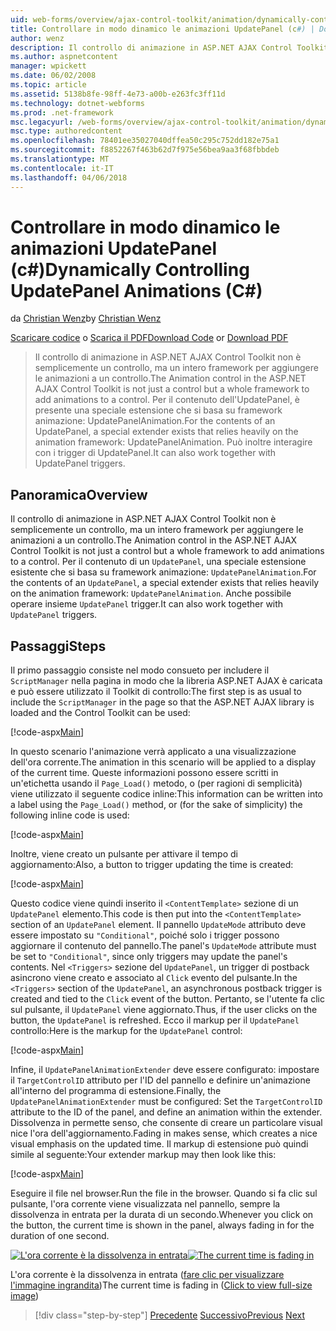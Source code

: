 ```yaml
---
uid: web-forms/overview/ajax-control-toolkit/animation/dynamically-controlling-updatepanel-animations-cs
title: Controllare in modo dinamico le animazioni UpdatePanel (c#) | Documenti Microsoft
author: wenz
description: Il controllo di animazione in ASP.NET AJAX Control Toolkit non è semplicemente un controllo, ma un intero framework per aggiungere le animazioni a un controllo. Per il contenuto di un...
ms.author: aspnetcontent
manager: wpickett
ms.date: 06/02/2008
ms.topic: article
ms.assetid: 5138b8fe-98ff-4e73-a00b-e263fc3ff11d
ms.technology: dotnet-webforms
ms.prod: .net-framework
msc.legacyurl: /web-forms/overview/ajax-control-toolkit/animation/dynamically-controlling-updatepanel-animations-cs
msc.type: authoredcontent
ms.openlocfilehash: 78401ee35027040dffea50c295c752dd182e75a1
ms.sourcegitcommit: f8852267f463b62d7f975e56bea9aa3f68fbbdeb
ms.translationtype: MT
ms.contentlocale: it-IT
ms.lasthandoff: 04/06/2018
---
```

<a name="dynamically-controlling-updatepanel-animations-c"></a><span data-ttu-id="a424b-104">Controllare in modo dinamico le animazioni UpdatePanel (c#)</span><span class="sxs-lookup"><span data-stu-id="a424b-104">Dynamically Controlling UpdatePanel Animations (C#)</span></span>
====================
<span data-ttu-id="a424b-105">da [Christian Wenz](https://github.com/wenz)</span><span class="sxs-lookup"><span data-stu-id="a424b-105">by [Christian Wenz](https://github.com/wenz)</span></span>

<span data-ttu-id="a424b-106">[Scaricare codice](http://download.microsoft.com/download/9/3/f/93f8daea-bebd-4821-833b-95205389c7d0/UpdatePanelAnimation2.cs.zip) o [Scarica il PDF](http://download.microsoft.com/download/b/6/a/b6ae89ee-df69-4c87-9bfb-ad1eb2b23373/updatepanelanimation2CS.pdf)</span><span class="sxs-lookup"><span data-stu-id="a424b-106">[Download Code](http://download.microsoft.com/download/9/3/f/93f8daea-bebd-4821-833b-95205389c7d0/UpdatePanelAnimation2.cs.zip) or [Download PDF](http://download.microsoft.com/download/b/6/a/b6ae89ee-df69-4c87-9bfb-ad1eb2b23373/updatepanelanimation2CS.pdf)</span></span>

> <span data-ttu-id="a424b-107">Il controllo di animazione in ASP.NET AJAX Control Toolkit non è semplicemente un controllo, ma un intero framework per aggiungere le animazioni a un controllo.</span><span class="sxs-lookup"><span data-stu-id="a424b-107">The Animation control in the ASP.NET AJAX Control Toolkit is not just a control but a whole framework to add animations to a control.</span></span> <span data-ttu-id="a424b-108">Per il contenuto dell'UpdatePanel, è presente una speciale estensione che si basa su framework animazione: UpdatePanelAnimation.</span><span class="sxs-lookup"><span data-stu-id="a424b-108">For the contents of an UpdatePanel, a special extender exists that relies heavily on the animation framework: UpdatePanelAnimation.</span></span> <span data-ttu-id="a424b-109">Può inoltre interagire con i trigger di UpdatePanel.</span><span class="sxs-lookup"><span data-stu-id="a424b-109">It can also work together with UpdatePanel triggers.</span></span>


## <a name="overview"></a><span data-ttu-id="a424b-110">Panoramica</span><span class="sxs-lookup"><span data-stu-id="a424b-110">Overview</span></span>

<span data-ttu-id="a424b-111">Il controllo di animazione in ASP.NET AJAX Control Toolkit non è semplicemente un controllo, ma un intero framework per aggiungere le animazioni a un controllo.</span><span class="sxs-lookup"><span data-stu-id="a424b-111">The Animation control in the ASP.NET AJAX Control Toolkit is not just a control but a whole framework to add animations to a control.</span></span> <span data-ttu-id="a424b-112">Per il contenuto di un `UpdatePanel`, una speciale estensione esistente che si basa su framework animazione: `UpdatePanelAnimation`.</span><span class="sxs-lookup"><span data-stu-id="a424b-112">For the contents of an `UpdatePanel`, a special extender exists that relies heavily on the animation framework: `UpdatePanelAnimation`.</span></span> <span data-ttu-id="a424b-113">Anche possibile operare insieme `UpdatePanel` trigger.</span><span class="sxs-lookup"><span data-stu-id="a424b-113">It can also work together with `UpdatePanel` triggers.</span></span>

## <a name="steps"></a><span data-ttu-id="a424b-114">Passaggi</span><span class="sxs-lookup"><span data-stu-id="a424b-114">Steps</span></span>

<span data-ttu-id="a424b-115">Il primo passaggio consiste nel modo consueto per includere il `ScriptManager` nella pagina in modo che la libreria ASP.NET AJAX è caricata e può essere utilizzato il Toolkit di controllo:</span><span class="sxs-lookup"><span data-stu-id="a424b-115">The first step is as usual to include the `ScriptManager` in the page so that the ASP.NET AJAX library is loaded and the Control Toolkit can be used:</span></span>


[!code-aspx[Main](dynamically-controlling-updatepanel-animations-cs/samples/sample1.aspx)]

<span data-ttu-id="a424b-116">In questo scenario l'animazione verrà applicato a una visualizzazione dell'ora corrente.</span><span class="sxs-lookup"><span data-stu-id="a424b-116">The animation in this scenario will be applied to a display of the current time.</span></span> <span data-ttu-id="a424b-117">Queste informazioni possono essere scritti in un'etichetta usando il `Page_Load()` metodo, o (per ragioni di semplicità) viene utilizzato il seguente codice inline:</span><span class="sxs-lookup"><span data-stu-id="a424b-117">This information can be written into a label using the `Page_Load()` method, or (for the sake of simplicity) the following inline code is used:</span></span>


[!code-aspx[Main](dynamically-controlling-updatepanel-animations-cs/samples/sample2.aspx)]

<span data-ttu-id="a424b-118">Inoltre, viene creato un pulsante per attivare il tempo di aggiornamento:</span><span class="sxs-lookup"><span data-stu-id="a424b-118">Also, a button to trigger updating the time is created:</span></span>


[!code-aspx[Main](dynamically-controlling-updatepanel-animations-cs/samples/sample3.aspx)]

<span data-ttu-id="a424b-119">Questo codice viene quindi inserito il `<ContentTemplate>` sezione di un `UpdatePanel` elemento.</span><span class="sxs-lookup"><span data-stu-id="a424b-119">This code is then put into the `<ContentTemplate>` section of an `UpdatePanel` element.</span></span> <span data-ttu-id="a424b-120">Il pannello `UpdateMode` attributo deve essere impostato su `"Conditional"`, poiché solo i trigger possono aggiornare il contenuto del pannello.</span><span class="sxs-lookup"><span data-stu-id="a424b-120">The panel's `UpdateMode` attribute must be set to `"Conditional"`, since only triggers may update the panel's contents.</span></span> <span data-ttu-id="a424b-121">Nel `<Triggers>` sezione del `UpdatePanel`, un trigger di postback asincrono viene creato e associato al `Click` evento del pulsante.</span><span class="sxs-lookup"><span data-stu-id="a424b-121">In the `<Triggers>` section of the `UpdatePanel`, an asynchronous postback trigger is created and tied to the `Click` event of the button.</span></span> <span data-ttu-id="a424b-122">Pertanto, se l'utente fa clic sul pulsante, il `UpdatePanel` viene aggiornato.</span><span class="sxs-lookup"><span data-stu-id="a424b-122">Thus, if the user clicks on the button, the `UpdatePanel` is refreshed.</span></span> <span data-ttu-id="a424b-123">Ecco il markup per il `UpdatePanel` controllo:</span><span class="sxs-lookup"><span data-stu-id="a424b-123">Here is the markup for the `UpdatePanel` control:</span></span>


[!code-aspx[Main](dynamically-controlling-updatepanel-animations-cs/samples/sample4.aspx)]

<span data-ttu-id="a424b-124">Infine, il `UpdatePanelAnimationExtender` deve essere configurato: impostare il `TargetControlID` attributo per l'ID del pannello e definire un'animazione all'interno del programma di estensione.</span><span class="sxs-lookup"><span data-stu-id="a424b-124">Finally, the `UpdatePanelAnimationExtender` must be configured: Set the `TargetControlID` attribute to the ID of the panel, and define an animation within the extender.</span></span> <span data-ttu-id="a424b-125">Dissolvenza in permette senso, che consente di creare un particolare visual nice l'ora dell'aggiornamento.</span><span class="sxs-lookup"><span data-stu-id="a424b-125">Fading in makes sense, which creates a nice visual emphasis on the updated time.</span></span> <span data-ttu-id="a424b-126">Il markup di estensione può quindi simile al seguente:</span><span class="sxs-lookup"><span data-stu-id="a424b-126">Your extender markup may then look like this:</span></span>


[!code-aspx[Main](dynamically-controlling-updatepanel-animations-cs/samples/sample5.aspx)]

<span data-ttu-id="a424b-127">Eseguire il file nel browser.</span><span class="sxs-lookup"><span data-stu-id="a424b-127">Run the file in the browser.</span></span> <span data-ttu-id="a424b-128">Quando si fa clic sul pulsante, l'ora corrente viene visualizzata nel pannello, sempre la dissolvenza in entrata per la durata di un secondo.</span><span class="sxs-lookup"><span data-stu-id="a424b-128">Whenever you click on the button, the current time is shown in the panel, always fading in for the duration of one second.</span></span>


<span data-ttu-id="a424b-129">[![L'ora corrente è la dissolvenza in entrata](dynamically-controlling-updatepanel-animations-cs/_static/image2.png)](dynamically-controlling-updatepanel-animations-cs/_static/image1.png)</span><span class="sxs-lookup"><span data-stu-id="a424b-129">[![The current time is fading in](dynamically-controlling-updatepanel-animations-cs/_static/image2.png)](dynamically-controlling-updatepanel-animations-cs/_static/image1.png)</span></span>

<span data-ttu-id="a424b-130">L'ora corrente è la dissolvenza in entrata ([fare clic per visualizzare l'immagine ingrandita](dynamically-controlling-updatepanel-animations-cs/_static/image3.png))</span><span class="sxs-lookup"><span data-stu-id="a424b-130">The current time is fading in ([Click to view full-size image](dynamically-controlling-updatepanel-animations-cs/_static/image3.png))</span></span>

> [!div class="step-by-step"]
> <span data-ttu-id="a424b-131">[Precedente](animating-an-updatepanel-control-cs.md)
> [Successivo](adding-animation-to-a-control-vb.md)</span><span class="sxs-lookup"><span data-stu-id="a424b-131">[Previous](animating-an-updatepanel-control-cs.md)
[Next](adding-animation-to-a-control-vb.md)</span></span>
